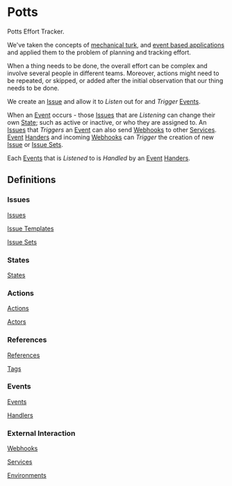 # Potts

Potts Effort Tracker.

We've taken the concepts of [mechanical turk](https://en.wikipedia.orgwiki/Amazon_Mechanical_Turk), and [event based applications](https://en.wikipedia.org/wiki/Event-driven_programming) and applied them to the problem of planning and tracking effort.

When a thing needs to be done, the overall effort can be complex and involve several people in different teams. Moreover, actions might need to be repeated, or skipped, or added after the initial observation that our thing needs to be done.

We create an [Issue](/docs/definitions/issues.md) and allow it to *Listen* out for and *Trigger* [Events](/docs/definitions/events.md).

When an [Event](/docs/definitions/events.md) occurs - those [Issues](/docs/definitions/issues.md) that are *Listening* can change their own [State](/docs/definitions/states.md); such as active or inactive, or who they are assigned to. An [Issues](/docs/definitions/issues.md) that *Triggers* an [Event](/docs/definitions/events.md) can also send [Webhooks](/docs/definitions/webhooks.md) to other [Services](/docs/definitions/services.md). [Event](/docs/definitions/events.md) [Handers](/docs/definitions/handers.md) and incoming [Webhooks](/docs/definitions/webhooks.md) can *Trigger* the creation of new [Issue](/docs/definitions/issues.md) or [Issue Sets](/docs/definitions/issue-sets.md).

Each [Events](/docs/definitions/events.md) that is *Listened* to is *Handled* by an [Event](/docs/definitions/events.md) [Handers](/docs/definitions/handers.md).

## Definitions

### Issues

[Issues](/docs/definitions/issues.md)

[Issue Templates](/docs/definitions/issue-templates.md)

[Issue Sets](/docs/definitions/issue-sets.md)

### States

[States](/docs/definitions/states.md)

### Actions

[Actions](/docs/definitions/actions.md)

[Actors](/docs/definitions/actors.md)

### References

[References](/docs/definitions/references.md)

[Tags](/docs/definitions/tags.md)



### Events

[Events](/docs/definitions/events.md)

[Handlers](/docs/definitions/handlers.md)

### External Interaction

[Webhooks](/docs/definitions/webhooks.md)

[Services](/docs/definitions/services.md)

[Environments](/docs/definitions/environments.md)
